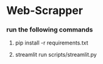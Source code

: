 # Web-Scrapper

### run the following commands

1. pip install -r requirements.txt

2. streamlit run scripts/streamlit.py

